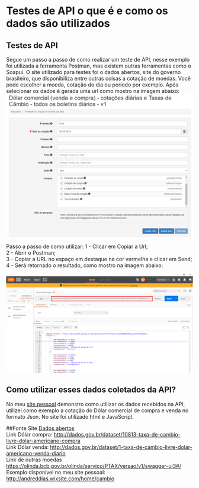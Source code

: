 # Testes de API o que é e como os dados são utilizados  

## Testes de API

Segue um passo a passo de como realizar um teste de API, nesse exemplo foi utilizada a ferramenta Postman, mas existem outras ferramentas como o Soapui. O site utilizado para testes foi o dados abertos, site do governo brasileiro, que disponibiliza entre outras coisas a cotação de moedas. Você pode escolher a moeda, cotação do dia ou período por exemplo. Após selecionar os dados é gerada uma url como mostro na imagem abaixo:  
![example](https://github.com/andreddias/API/blob/master/dados.png)

Passo a passo de como utilizar:
1 - Clicar em Copiar a Url;  
2 - Abrir o Postman;  
3 - Copiar a URL no espaço em destaque na cor vermelha e clicar em Send;  
4 - Será retornado o resultado, como mostro na imagem abaixo:  

![example](https://github.com/andreddias/API/blob/master/postman.png)

## Como utilizar esses dados coletados da API?

No meu [site pessoal](http://andreddias.wixsite.com/home/cambio) demonstro como utilizar os dados recebidos na API, utilizei como exemplo a cotação do Dólar comercial de compra e venda no formato Json. No site foi utilizado html e JavaScript.

##Fonte
Site [Dados abertos](http://dados.gov.br/dataset/dolar-americano-usd-todos-os-boletins-diarios)  
Link Dólar compra: http://dados.gov.br/dataset/10813-taxa-de-cambio-livre-dolar-americano-compra  
Link Dólar venda: http://dados.gov.br/dataset/1-taxa-de-cambio-livre-dolar-americano-venda-diario  
Link de outras moedas https://olinda.bcb.gov.br/olinda/servico/PTAX/versao/v1/swagger-ui3#/  
Exemplo disponível no meu site pessoal: http://andreddias.wixsite.com/home/cambio
